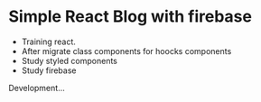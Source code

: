 
# Simple React Blog with firebase 
- Training react.
- After migrate class components for hoocks components
- Study styled components 
- Study firebase


Development...
